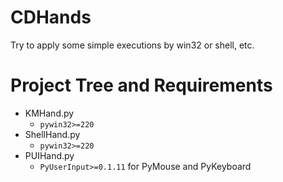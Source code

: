 # CDHands
Try to apply some simple executions by win32 or shell, etc.


# Project Tree and Requirements

+ KMHand.py
    + `pywin32>=220`
+ ShellHand.py
    + `pywin32>=220`
+ PUIHand.py
    + `PyUserInput>=0.1.11` for PyMouse and PyKeyboard
